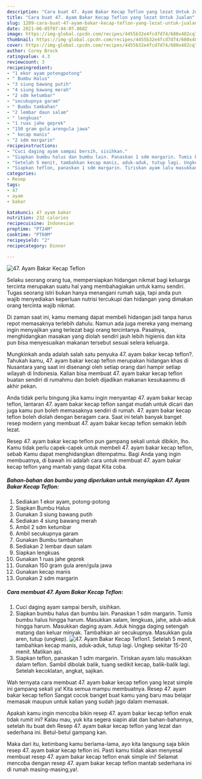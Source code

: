 ```yaml
---
description: "Cara buat 47. Ayam Bakar Kecap Teflon yang lezat Untuk Jualan"
title: "Cara buat 47. Ayam Bakar Kecap Teflon yang lezat Untuk Jualan"
slug: 1209-cara-buat-47-ayam-bakar-kecap-teflon-yang-lezat-untuk-jualan
date: 2021-06-05T07:44:07.868Z
image: https://img-global.cpcdn.com/recipes/4455b32e4fcd7d74/680x482cq70/47-ayam-bakar-kecap-teflon-foto-resep-utama.jpg
thumbnail: https://img-global.cpcdn.com/recipes/4455b32e4fcd7d74/680x482cq70/47-ayam-bakar-kecap-teflon-foto-resep-utama.jpg
cover: https://img-global.cpcdn.com/recipes/4455b32e4fcd7d74/680x482cq70/47-ayam-bakar-kecap-teflon-foto-resep-utama.jpg
author: Corey Brock
ratingvalue: 4.3
reviewcount: 3
recipeingredient:
- "1 ekor ayam potongpotong"
- " Bumbu Halus"
- "3 siung bawang putih"
- "4 siung bawang merah"
- "2 sdm ketumbar"
- "secukupnya garam"
- " Bumbu tambahan"
- "2 lembar daun salam"
- " lengkuas"
- "1 ruas jahe geprek"
- "150 gram gula arengula jawa"
- " kecap manis"
- "2 sdm margarin"
recipeinstructions:
- "Cuci daging ayam sampai bersih, sisihkan."
- "Siapkan bumbu halus dan bumbu lain. Panaskan 1 sdm margarin. Tumis bumbu halus hingga harum. Masukkan salam, lengkuas, jahe, aduk-aduk hingga harum. Masukkan daging ayam. Aduk hingga daging setengah matang dan keluar minyak. Tambahkan air secukupnya. Masukkan gula aren, tutup (ungkep)."
- "Setelah 5 menit, tambahkan kecap manis, aduk-aduk, tutup lagi. Ungkep sekitar 15-20 menit. Matikan api."
- "Siapkan teflon, panaskan 1 sdm margarin. Tiriskan ayam lalu masukkan dalam teflon. Sambil dibolak balik, tuang sedikit kecap, balik-balik lagi. Setelah kecoklatan, angkat, sajikan."
categories:
- Resep
tags:
- 47
- ayam
- bakar

katakunci: 47 ayam bakar 
nutrition: 232 calories
recipecuisine: Indonesian
preptime: "PT24M"
cooktime: "PT60M"
recipeyield: "2"
recipecategory: Dinner

---
```



![47. Ayam Bakar Kecap Teflon](https://img-global.cpcdn.com/recipes/4455b32e4fcd7d74/680x482cq70/47-ayam-bakar-kecap-teflon-foto-resep-utama.jpg)

Selaku seorang orang tua, mempersiapkan hidangan nikmat bagi keluarga tercinta merupakan suatu hal yang membahagiakan untuk kamu sendiri. Tugas seorang istri bukan hanya menangani rumah saja, tapi anda pun wajib menyediakan keperluan nutrisi tercukupi dan hidangan yang dimakan orang tercinta wajib nikmat.

Di zaman  saat ini, kamu memang dapat membeli hidangan jadi tanpa harus repot memasaknya terlebih dahulu. Namun ada juga mereka yang memang ingin menyajikan yang terlezat bagi orang tercintanya. Pasalnya, menghidangkan masakan yang diolah sendiri jauh lebih higienis dan kita pun bisa menyesuaikan makanan tersebut sesuai selera keluarga. 



Mungkinkah anda adalah salah satu penyuka 47. ayam bakar kecap teflon?. Tahukah kamu, 47. ayam bakar kecap teflon merupakan hidangan khas di Nusantara yang saat ini disenangi oleh setiap orang dari hampir setiap wilayah di Indonesia. Kalian bisa membuat 47. ayam bakar kecap teflon buatan sendiri di rumahmu dan boleh dijadikan makanan kesukaanmu di akhir pekan.

Anda tidak perlu bingung jika kamu ingin menyantap 47. ayam bakar kecap teflon, lantaran 47. ayam bakar kecap teflon sangat mudah untuk dicari dan juga kamu pun boleh memasaknya sendiri di rumah. 47. ayam bakar kecap teflon boleh diolah dengan beragam cara. Saat ini telah banyak banget resep modern yang membuat 47. ayam bakar kecap teflon semakin lebih lezat.

Resep 47. ayam bakar kecap teflon pun gampang sekali untuk dibikin, lho. Kamu tidak perlu capek-capek untuk membeli 47. ayam bakar kecap teflon, sebab Kamu dapat menghidangkan ditempatmu. Bagi Anda yang ingin membuatnya, di bawah ini adalah cara untuk membuat 47. ayam bakar kecap teflon yang mantab yang dapat Kita coba.

<!--inarticleads1-->

##### Bahan-bahan dan bumbu yang diperlukan untuk menyiapkan 47. Ayam Bakar Kecap Teflon:

1. Sediakan 1 ekor ayam, potong-potong
1. Siapkan  Bumbu Halus
1. Gunakan 3 siung bawang putih
1. Sediakan 4 siung bawang merah
1. Ambil 2 sdm ketumbar
1. Ambil secukupnya garam
1. Gunakan  Bumbu tambahan
1. Sediakan 2 lembar daun salam
1. Siapkan  lengkuas
1. Gunakan 1 ruas jahe geprek
1. Gunakan 150 gram gula aren/gula jawa
1. Gunakan  kecap manis
1. Gunakan 2 sdm margarin




<!--inarticleads2-->

##### Cara membuat 47. Ayam Bakar Kecap Teflon:

1. Cuci daging ayam sampai bersih, sisihkan.
1. Siapkan bumbu halus dan bumbu lain. Panaskan 1 sdm margarin. Tumis bumbu halus hingga harum. Masukkan salam, lengkuas, jahe, aduk-aduk hingga harum. Masukkan daging ayam. Aduk hingga daging setengah matang dan keluar minyak. Tambahkan air secukupnya. Masukkan gula aren, tutup (ungkep).
<img src="https://img-global.cpcdn.com/steps/c9ad09852e86cb4e/160x128cq70/47-ayam-bakar-kecap-teflon-langkah-memasak-2-foto.jpg" alt="47. Ayam Bakar Kecap Teflon">1. Setelah 5 menit, tambahkan kecap manis, aduk-aduk, tutup lagi. Ungkep sekitar 15-20 menit. Matikan api.
1. Siapkan teflon, panaskan 1 sdm margarin. Tiriskan ayam lalu masukkan dalam teflon. Sambil dibolak balik, tuang sedikit kecap, balik-balik lagi. Setelah kecoklatan, angkat, sajikan.




Wah ternyata cara membuat 47. ayam bakar kecap teflon yang lezat simple ini gampang sekali ya! Kita semua mampu membuatnya. Resep 47. ayam bakar kecap teflon Sangat cocok banget buat kamu yang baru mau belajar memasak maupun untuk kalian yang sudah jago dalam memasak.

Apakah kamu ingin mencoba bikin resep 47. ayam bakar kecap teflon enak tidak rumit ini? Kalau mau, yuk kita segera siapin alat dan bahan-bahannya, setelah itu buat deh Resep 47. ayam bakar kecap teflon yang lezat dan sederhana ini. Betul-betul gampang kan. 

Maka dari itu, ketimbang kamu berlama-lama, ayo kita langsung saja bikin resep 47. ayam bakar kecap teflon ini. Pasti kamu tiidak akan menyesal membuat resep 47. ayam bakar kecap teflon enak simple ini! Selamat mencoba dengan resep 47. ayam bakar kecap teflon mantab sederhana ini di rumah masing-masing,ya!.


